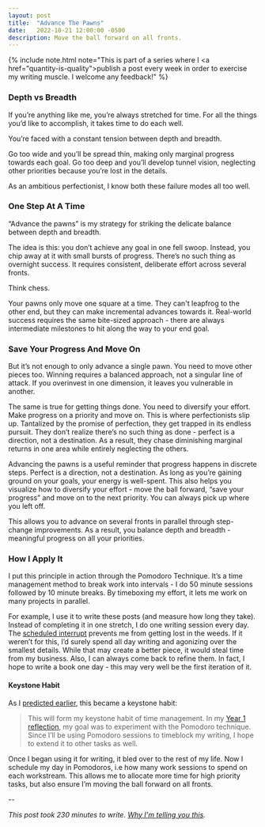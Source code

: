 ```yaml
---
layout: post
title:  "Advance The Pawns"
date:   2022-10-21 12:00:00 -0500
description: Move the ball forward on all fronts.
---
```

{% include note.html note="This is part of a series where I <a href=\"quantity-is-quality\">publish a post every week in order to exercise my writing muscle</a>. I welcome any feedback!" %}

### Depth vs Breadth

If you’re anything like me, you’re always stretched for time. For all the things you’d like to accomplish, it takes time to do each well.

You’re faced with a constant tension between depth and breadth.

Go too wide and you’ll be spread thin, making only marginal progress towards each goal. Go too deep and you’ll develop tunnel vision, neglecting other priorities because you’re lost in the details.

As an ambitious perfectionist, I know both these failure modes all too well.

### One Step At A Time

“Advance the pawns” is my strategy for striking the delicate balance between depth and breadth. 

The idea is this: you don’t achieve any goal in one fell swoop. Instead, you chip away at it with small bursts of progress. There’s no such thing as overnight success. It requires consistent, deliberate effort across several fronts.

Think chess.

Your pawns only move one square at a time. They can't leapfrog to the other end, but they can make incremental advances towards it. Real-world success requires the same bite-sized approach - there are always intermediate milestones to hit along the way to your end goal.

### Save Your Progress And Move On

But it’s not enough to only advance a single pawn. You need to move other pieces too. Winning requires a balanced approach, not a singular line of attack. If you overinvest in one dimension, it leaves you vulnerable in another.

The same is true for getting things done. You need to diversify your effort. Make progress on a priority and move on. This is where perfectionists slip up. Tantalized by the promise of perfection, they get trapped in its endless pursuit. They don’t realize there’s no such thing as done - perfect is a direction, not a destination. As a result, they chase diminishing marginal returns in one area while entirely neglecting the others.

Advancing the pawns is a useful reminder that progress happens in discrete steps. Perfect is a direction, not a destination. As long as you’re gaining ground on your goals, your energy is well-spent. This also helps you visualize how to diversify your effort - move the ball forward, “save your progress” and move on to the next priority. You can always pick up where you left off. 

This allows you to advance on several fronts in parallel through step-change improvements. As a result, you balance depth and breadth - meaningful progress on all your priorities.

### How I Apply It

I put this principle in action through the Pomodoro Technique. It’s a time management method to break work into intervals - I do 50 minute sessions followed by 10 minute breaks. By timeboxing my effort, it lets me work on many projects in parallel.

For example, I use it to write these posts (and measure how long they take). Instead of completing it in one stretch, I do one writing session every day. The [scheduled interrupt]({{site.url}}/scheduled-interrupts) prevents me from getting lost in the weeds. If it weren’t for this, I’d surely spend all day writing and agonizing over the smallest details. While that may create a better piece, it would steal time from my business. Also, I can always come back to refine them. In fact, I hope to write a book one day - this may very well be the first iteration of it.

#### Keystone Habit

As I [predicted earlier]({{site.url}}/peeling-back-the-curtain), this became a keystone habit:

> This will form my keystone habit of time management. In my [Year 1 reflection]({{site.url}}/year-one-reflection), my goal was to experiment with the Pomodoro technique. Since I’ll be using Pomodoro sessions to timeblock my writing, I hope to extend it to other tasks as well.

Once I began using it for writing, it bled over to the rest of my life. Now I schedule my day in Pomodoros, i.e how many work sessions to spend on each workstream. This allows me to allocate more time for high priority tasks, but also ensure I’m moving the ball forward on all fronts.

--

*This post took 230 minutes to write. [Why I'm telling you this]({{site.url}}/peeling-back-the-curtain).*